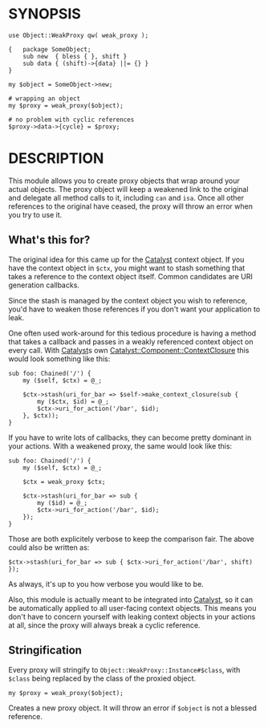 # SYNOPSIS

    use Object::WeakProxy qw( weak_proxy );

    {   package SomeObject;
        sub new  { bless { }, shift }
        sub data { (shift)->{data} ||= {} }
    }

    my $object = SomeObject->new;

    # wrapping an object
    my $proxy = weak_proxy($object);

    # no problem with cyclic references
    $proxy->data->{cycle} = $proxy;

# DESCRIPTION

This module allows you to create proxy objects that wrap around your actual
objects. The proxy object will keep a weakened link to the original and
delegate all method calls to it, including `can` and `isa`. Once all other
references to the original have ceased, the proxy will throw an error when you
try to use it.

## What's this for?

The original idea for this came up for the [Catalyst](http://search.cpan.org/search?mode=module&query=Catalyst) context object. If you
have the context object in `$ctx`, you might want to stash something that
takes a reference to the context object itself. Common candidates are URI
generation callbacks.

Since the stash is managed by the context object you wish to reference, you'd
have to weaken those references if you don't want your application to leak.

One often used work-around for this tedious procedure is having a method that
takes a callback and passes in a weakly referenced context object on every
call. With [Catalyst](http://search.cpan.org/search?mode=module&query=Catalyst)s own [Catalyst::Component::ContextClosure](http://search.cpan.org/search?mode=module&query=Catalyst::Component::ContextClosure) this would
look something like this:

    sub foo: Chained('/') {
        my ($self, $ctx) = @_;

        $ctx->stash(uri_for_bar => $self->make_context_closure(sub {
            my ($ctx, $id) = @_;
            $ctx->uri_for_action('/bar', $id);
        }, $ctx));
    }

If you have to write lots of callbacks, they can become pretty dominant in your
actions. With a weakened proxy, the same would look like this:

    sub foo: Chained('/') {
        my ($self, $ctx) = @_;

        $ctx = weak_proxy $ctx;

        $ctx->stash(uri_for_bar => sub { 
            my ($id) = @_;
            $ctx->uri_for_action('/bar', $id);
        });
    }

Those are both explicitely verbose to keep the comparison fair. The above could
also be written as:

    $ctx->stash(uri_for_bar => sub { $ctx->uri_for_action('/bar', shift) });

As always, it's up to you how verbose you would like to be.

Also, this module is actually meant to be integrated into [Catalyst](http://search.cpan.org/search?mode=module&query=Catalyst), so it
can be automatically applied to all user-facing context objects. This means
you don't have to concern yourself with leaking context objects in your actions
at all, since the proxy will always break a cyclic reference.

## Stringification

Every proxy will stringify to `Object::WeakProxy::Instance#$class`, with
`$class` being replaced by the class of the proxied object.

    my $proxy = weak_proxy($object);

Creates a new proxy object. It will throw an error if `$object` is not a
blessed reference.